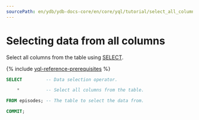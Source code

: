 ```yaml
---
sourcePath: en/ydb/ydb-docs-core/en/core/yql/tutorial/select_all_columns.md
---
```

# Selecting data from all columns

Select all columns from the table using [SELECT](../reference/syntax/select.md).

{% include [yql-reference-prerequisites](_includes/yql_tutorial_prerequisites.md) %}

```sql
SELECT         -- Data selection operator.

    *          -- Select all columns from the table.

FROM episodes; -- The table to select the data from.

COMMIT;
```
